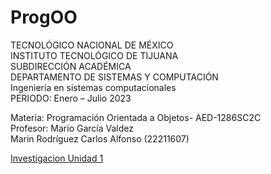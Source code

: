 # ProgOO

TECNOLÓGICO NACIONAL DE MÉXICO  
INSTITUTO TECNOLÓGICO DE TIJUANA  
SUBDIRECCIÓN ACADÉMICA  
DEPARTAMENTO DE SISTEMAS Y COMPUTACIÓN  
Ingeniería en sistemas computacionales  
PERIODO: Enero – Julio 2023	 	
  
  
Materia: Programación Orientada a Objetos- AED-1286SC2C  
Profesor: Mario García Valdez  
Marin Rodríguez Carlos Alfonso (22211607)  

[Investigacion Unidad 1](./ParadigmaOO/README.md)
